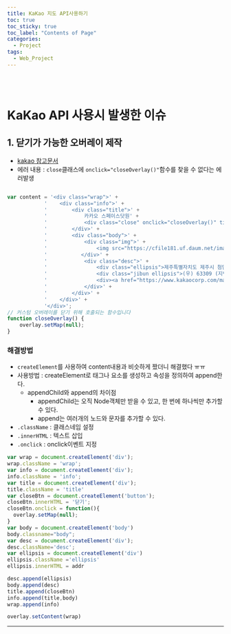 ```yaml
---
title: KaKao 지도 API사용하기
toc: true
toc_sticky: true
toc_label: "Contents of Page"
categories:
  - Project
tags:
  - Web_Project
---
```


<br><br>

# KaKao API 사용시 발생한 이슈
## 1. 닫기가 가능한 오버레이 제작
* [kakao 참고문서](https://apis.map.kakao.com/web/sample/removableCustomOverlay/)
* 에러 내용 : `close`클래스에 `onclick="closeOverlay()"`함수를 찾을 수 없다는 에러발생

```javascript

var content = '<div class="wrap">' + 
            '    <div class="info">' + 
            '        <div class="title">' + 
            '            카카오 스페이스닷원' + 
            '            <div class="close" onclick="closeOverlay()" title="닫기"></div>' + 
            '        </div>' + 
            '        <div class="body">' + 
            '            <div class="img">' +
            '                <img src="https://cfile181.uf.daum.net/image/250649365602043421936D" width="73" height="70">' +
            '           </div>' + 
            '            <div class="desc">' + 
            '                <div class="ellipsis">제주특별자치도 제주시 첨단로 242</div>' + 
            '                <div class="jibun ellipsis">(우) 63309 (지번) 영평동 2181</div>' + 
            '                <div><a href="https://www.kakaocorp.com/main" target="_blank" class="link">홈페이지</a></div>' + 
            '            </div>' + 
            '        </div>' + 
            '    </div>' +    
            '</div>';
// 커스텀 오버레이를 닫기 위해 호출되는 함수입니다 
function closeOverlay() {
    overlay.setMap(null);     
}
```

### 해결방법
* `createElement`를 사용하여 content내용과 비슷하게 짰더니 해결했다 ㅠㅠ
* 사용방법 : createElement로 태그나 요소를 생성하고 속성을 정의하여 append한다.
  - appendChild와 append의 차이점
    + appendChild는 오직 Node객체만 받을 수 있고, 한 번에 하나씩만 추가할 수 있다.
    + append는 여러개의 노드와 문자를 추가할 수 있다.
* `.className` : 클래스네임 설정
* `.innerHTML` : 텍스트 삽입
* `.onclick` : onclick이벤트 지정

```javascript
var wrap = document.createElement('div');
wrap.className = 'wrap';
var info = document.createElement('div');
info.className = 'info';
var title = document.createElement('div');
title.className = 'title'
var closeBtn = document.createElement('button');
closeBtn.innerHTML = '닫기';
closeBtn.onclick = function(){
  overlay.setMap(null);
}
var body = document.createElement('body')
body.classname="body";
var desc = document.createElement('div');
desc.className='desc';
var ellipsis = document.createElement('div')
ellipsis.className ='ellipsis'
ellipsis.innerHTML = addr

desc.append(ellipsis)
body.append(desc)
title.append(closeBtn)
info.append(title,body)
wrap.append(info)

overlay.setContent(wrap)
```

<hr>

<br><br><br><br>

